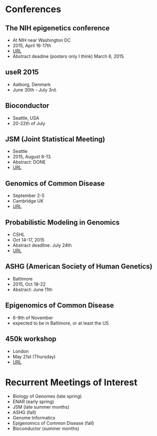 # Conferences

## The NIH epigenetics conference
- At NIH near Washington DC
- 2015, April 16-17th
- [URL](http://ncifrederick.cancer.gov/events/cecb2015/)
- Abstract deadine (posters only I think) March 6, 2015.

## useR 2015
- Aalborg, Denmark
- June 30th - July 3rd.

## Bioconductor
- Seattle, USA
- 20-22th of July

## JSM (Joint Statistical Meeting)
- Seattle
- 2015, August 8-13.
- Abstract: DONE
- [URL](http://www.amstat.org/meetings/jsm/2015/)

## Genomics of Common Disease
- September 2-5
- Cambridge UK
- [URL](https://registration.hinxton.wellcome.ac.uk/display_info.asp?id=494)

## Probabilistic Modeling in Genomics
- CSHL
- Oct 14-17, 2015
- Abstract deadline: July 24th
- [URL](http://meetings.cshl.edu/meetings/2015/probgen15.shtml)

## ASHG (American Society of Human Genetics)
- Baltimore
- 2015, Oct 18-22
- Abstract: June 11th

## Epigenomics of Common Disease
- 6-9th of November
- expected to be in Baltimore, or at least the US

## 450k workshop
- London
- May 21st (Thursday)
- [URL](http://webspace.qmul.ac.uk/rlowe/450kworkshop//register.html)


# Recurrent Meetings of Interest
- Biology of Genomes (late spring)
- ENAR (early spring)
- JSM (late summer months)
- ASHG (fall)
- Genome Informatics
- Epigenomics of Common Disease (fall)
- Bioconductor (summer months)

